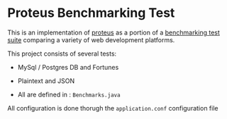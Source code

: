 # Proteus Benchmarking Test

This is an implementation of [proteus](https://github.com/noboomu/proteus)
as a portion of a [benchmarking test suite](../) comparing a variety 
of web development platforms.

This project consists of several tests:

* MySql / Postgres DB and Fortunes  

* Plaintext and JSON 

* All are defined in : `Benchmarks.java` 

All configuration is done thorugh the `application.conf` configuration file